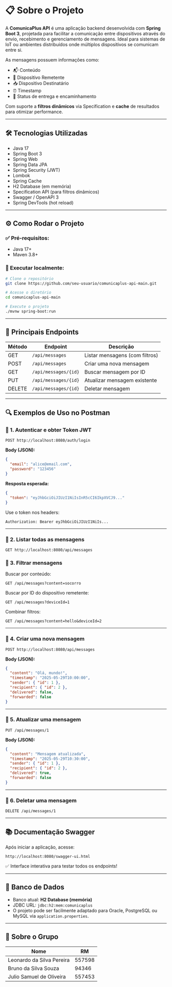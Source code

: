 
# 📋 Sobre o Projeto

A **ComunicaPlus API** é uma aplicação backend desenvolvida com **Spring Boot 3**, projetada para facilitar a comunicação entre dispositivos através do envio, recebimento e gerenciamento de mensagens. Ideal para sistemas de IoT ou ambientes distribuídos onde múltiplos dispositivos se comunicam entre si.

As mensagens possuem informações como:

- 📬 Conteúdo
- 📱 Dispositivo Remetente
- 📥 Dispositivo Destinatário
- ⏰ Timestamp
- 🚚 Status de entrega e encaminhamento

Com suporte a **filtros dinâmicos** via Specification e **cache** de resultados para otimizar performance.

---

## 🛠️ Tecnologias Utilizadas

- Java 17
- Spring Boot 3
- Spring Web
- Spring Data JPA
- Spring Security (JWT)
- Lombok
- Spring Cache
- H2 Database (em memória)
- Specification API (para filtros dinâmicos)
- Swagger / OpenAPI 3
- Spring DevTools (hot reload)

---

## ⚙️ Como Rodar o Projeto

### ✅ Pré-requisitos:

- Java 17+
- Maven 3.8+

### 🚀 Executar localmente:

```bash
# Clone o repositório
git clone https://github.com/seu-usuario/comunicaplus-api-main.git

# Acesse o diretório
cd comunicaplus-api-main

# Execute o projeto
./mvnw spring-boot:run
```

---

## 🔗 Principais Endpoints

| Método | Endpoint                | Descrição                          |
|--------|-------------------------|------------------------------------|
| GET    | `/api/messages`         | Listar mensagens (com filtros)     |
| POST   | `/api/messages`         | Criar uma nova mensagem            |
| GET    | `/api/messages/{id}`    | Buscar mensagem por ID             |
| PUT    | `/api/messages/{id}`    | Atualizar mensagem existente       |
| DELETE | `/api/messages/{id}`    | Deletar mensagem                   |

---

## 🔍 Exemplos de Uso no Postman

### 🔐 1. Autenticar e obter Token JWT

```http
POST http://localhost:8080/auth/login
```

**Body (JSON):**
```json
{
  "email": "alice@email.com",
  "password": "123456"
}
```

**Resposta esperada:**
```json
{
  "token": "eyJhbGciOiJIUzI1NiIsInR5cCI6IkpXVCJ9..."
}
```

Use o token nos headers:

```
Authorization: Bearer eyJhbGciOiJIUzI1NiIs...
```

---

### 🚀 2. Listar todas as mensagens

```http
GET http://localhost:8080/api/messages
```

### 🚀 3. Filtrar mensagens

Buscar por conteúdo:
```http
GET /api/messages?content=socorro
```

Buscar por ID do dispositivo remetente:
```http
GET /api/messages?deviceId=1
```

Combinar filtros:
```http
GET /api/messages?content=hello&deviceId=2
```

---

### 🚀 4. Criar uma nova mensagem

```http
POST http://localhost:8080/api/messages
```

**Body (JSON):**
```json
{
  "content": "Olá, mundo!",
  "timestamp": "2025-05-29T10:00:00",
  "sender": { "id": 1 },
  "recipient": { "id": 2 },
  "delivered": false,
  "forwarded": false
}
```

---

### 🚀 5. Atualizar uma mensagem

```http
PUT /api/messages/1
```

**Body (JSON):**
```json
{
  "content": "Mensagem atualizada",
  "timestamp": "2025-05-29T10:30:00",
  "sender": { "id": 1 },
  "recipient": { "id": 2 },
  "delivered": true,
  "forwarded": false
}
```

---

### 🚀 6. Deletar uma mensagem

```http
DELETE /api/messages/1
```

---

## 📚 Documentação Swagger

Após iniciar a aplicação, acesse:

```
http://localhost:8080/swagger-ui.html
```

✅ Interface interativa para testar todos os endpoints!

---

## 🛃 Banco de Dados

- Banco atual: **H2 Database (memória)**
- JDBC URL: `jdbc:h2:mem:comunicaplus`
- O projeto pode ser facilmente adaptado para Oracle, PostgreSQL ou MySQL via `application.properties`.

---

## 👥 Sobre o Grupo

| Nome                        | RM      |
|-----------------------------|---------|
| Leonardo da Silva Pereira  | 557598  |
| Bruno da Silva Souza       | 94346   |
| Julio Samuel de Oliveira   | 557453  |
